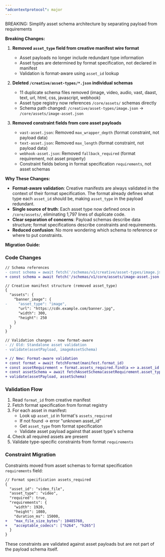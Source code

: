```yaml
---
"adcontextprotocol": major
---
```


BREAKING: Simplify asset schema architecture by separating payload from requirements

**Breaking Changes:**

1. **Removed `asset_type` field from creative manifest wire format**
   - Asset payloads no longer include redundant type information
   - Asset types are determined by format specification, not declared in manifest
   - Validation is format-aware using `asset_id` lookup

2. **Deleted `/creative/asset-types/*.json` individual schemas**
   - 11 duplicate schema files removed (image, video, audio, vast, daast, text, url, html, css, javascript, webhook)
   - Asset type registry now references `/core/assets/` schemas directly
   - Schema path changed: `/creative/asset-types/image.json` → `/core/assets/image-asset.json`

3. **Removed constraint fields from core asset payloads**
   - `vast-asset.json`: Removed `max_wrapper_depth` (format constraint, not payload data)
   - `text-asset.json`: Removed `max_length` (format constraint, not payload data)
   - `webhook-asset.json`: Removed `fallback_required` (format requirement, not asset property)
   - Constraint fields belong in format specification `requirements`, not asset schemas

**Why These Changes:**

- **Format-aware validation**: Creative manifests are always validated in the context of their format specification. The format already defines what type each `asset_id` should be, making `asset_type` in the payload redundant.
- **Single source of truth**: Each asset type now defined once in `/core/assets/`, eliminating 1,797 lines of duplicate code.
- **Clear separation of concerns**: Payload schemas describe data structure; format specifications describe constraints and requirements.
- **Reduced confusion**: No more wondering which schema to reference or where to put constraints.

**Migration Guide:**

### Code Changes

```diff
// Schema references
- const schema = await fetch('/schemas/v1/creative/asset-types/image.json')
+ const schema = await fetch('/schemas/v1/core/assets/image-asset.json')

// Creative manifest structure (removed asset_type)
{
  "assets": {
    "banner_image": {
-     "asset_type": "image",
      "url": "https://cdn.example.com/banner.jpg",
      "width": 300,
      "height": 250
    }
  }
}

// Validation changes - now format-aware
- // Old: Standalone asset validation
- validate(assetPayload, imageAssetSchema)

+ // New: Format-aware validation
+ const format = await fetchFormat(manifest.format_id)
+ const assetRequirement = format.assets_required.find(a => a.asset_id === assetId)
+ const assetSchema = await fetchAssetSchema(assetRequirement.asset_type)
+ validate(assetPayload, assetSchema)
```

### Validation Flow

1. Read `format_id` from creative manifest
2. Fetch format specification from format registry
3. For each asset in manifest:
   - Look up `asset_id` in format's `assets_required`
   - If not found → error "unknown asset_id"
   - Get `asset_type` from format specification
   - Validate asset payload against that asset type's schema
4. Check all required assets are present
5. Validate type-specific constraints from format `requirements`

### Constraint Migration

Constraints moved from asset schemas to format specification `requirements` field:

```diff
// Format specification assets_required
{
  "asset_id": "video_file",
  "asset_type": "video",
  "required": true,
  "requirements": {
    "width": 1920,
    "height": 1080,
    "duration_ms": 15000,
+   "max_file_size_bytes": 10485760,
+   "acceptable_codecs": ["h264", "h265"]
  }
}
```

These constraints are validated against asset payloads but are not part of the payload schema itself.
